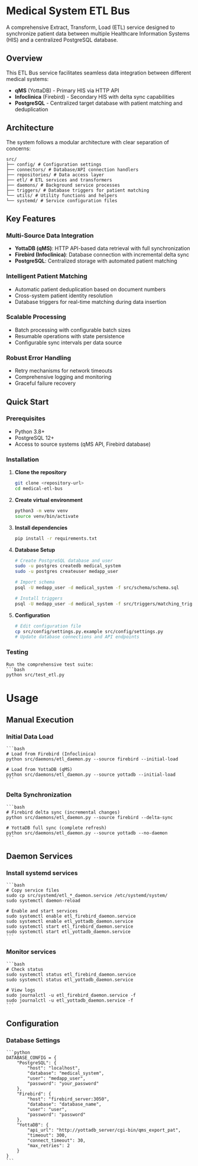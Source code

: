 # Medical System ETL Bus

A comprehensive Extract, Transform, Load (ETL) service designed to synchronize patient data between multiple Healthcare Information Systems (HIS) and a centralized PostgreSQL database.

## Overview

This ETL Bus service facilitates seamless data integration between different medical systems:
- **qMS** (YottaDB) - Primary HIS via HTTP API
- **Infoclinica** (Firebird) - Secondary HIS with delta sync capabilities
- **PostgreSQL** - Centralized target database with patient matching and deduplication

## Architecture

The system follows a modular architecture with clear separation of concerns:
```
src/ 
├── config/ # Configuration settings 
├── connectors/ # Database/API connection handlers 
├── repositories/ # Data access layer 
├── etl/ # ETL services and transformers 
├── daemons/ # Background service processes 
├── triggers/ # Database triggers for patient matching 
└── utils/ # Utility functions and helpers
└── systemd/ # Service configuration files
```


## Key Features

### Multi-Source Data Integration
- **YottaDB (qMS)**: HTTP API-based data retrieval with full synchronization
- **Firebird (Infoclinica)**: Database connection with incremental delta sync
- **PostgreSQL**: Centralized storage with automated patient matching

### Intelligent Patient Matching
- Automatic patient deduplication based on document numbers
- Cross-system patient identity resolution
- Database triggers for real-time matching during data insertion

### Scalable Processing
- Batch processing with configurable batch sizes
- Resumable operations with state persistence
- Configurable sync intervals per data source

### Robust Error Handling
- Retry mechanisms for network timeouts
- Comprehensive logging and monitoring
- Graceful failure recovery

## Quick Start

### Prerequisites

- Python 3.8+
- PostgreSQL 12+
- Access to source systems (qMS API, Firebird database)

### Installation

1. **Clone the repository**
   ```bash
   git clone <repository-url>
   cd medical-etl-bus
   ```
2. **Create virtual environment**
    ```bash
    python3 -m venv venv
    source venv/bin/activate
    ```
3. **Install dependencies**
    ```bash
    pip install -r requirements.txt
    ```
4. **Database Setup**
    ```bash
    # Create PostgreSQL database and user
    sudo -u postgres createdb medical_system
    sudo -u postgres createuser medapp_user

    # Import schema
    psql -U medapp_user -d medical_system -f src/schema/schema.sql

    # Install triggers
    psql -U medapp_user -d medical_system -f src/triggers/matching_trigger.sql
    ```
5. **Configuration**
    ```bash
    # Edit configuration file
    cp src/config/settings.py.example src/config/settings.py
    # Update database connections and API endpoints
    ```

### Testing
    Run the comprehensive test suite:
    ```bash
    python src/test_etl.py

# Usage
## Manual Execution
### Initial Data Load
    ```bash
    # Load from Firebird (Infoclinica)
    python src/daemons/etl_daemon.py --source firebird --initial-load

    # Load from YottaDB (qMS)
    python src/daemons/etl_daemon.py --source yottadb --initial-load
    ```
### Delta Synchronization

    ```bash
    # Firebird delta sync (incremental changes)
    python src/daemons/etl_daemon.py --source firebird --delta-sync

    # YottaDB full sync (complete refresh)
    python src/daemons/etl_daemon.py --source yottadb --no-daemon
    ```

## Daemon Services
### Install systemd services

    ```bash
    # Copy service files
    sudo cp src/systemd/etl_*_daemon.service /etc/systemd/system/
    sudo systemctl daemon-reload

    # Enable and start services
    sudo systemctl enable etl_firebird_daemon.service
    sudo systemctl enable etl_yottadb_daemon.service
    sudo systemctl start etl_firebird_daemon.service
    sudo systemctl start etl_yottadb_daemon.service
    ```

### Monitor services

    ```bash
    # Check status
    sudo systemctl status etl_firebird_daemon.service
    sudo systemctl status etl_yottadb_daemon.service

    # View logs
    sudo journalctl -u etl_firebird_daemon.service -f
    sudo journalctl -u etl_yottadb_daemon.service -f
    ```

## Configuration

### Database Settings
    ```python
    DATABASE_CONFIG = {
        "PostgreSQL": {
            "host": "localhost",
            "database": "medical_system",
            "user": "medapp_user",
            "password": "your_password"
        },
        "Firebird": {
            "host": "firebird_server:3050",
            "database": "database_name",
            "user": "user",
            "password": "password"
        },
        "YottaDB": {
            "api_url": "http://yottadb_server/cgi-bin/qms_export_pat",
            "timeout": 300,
            "connect_timeout": 30,
            "max_retries": 2
        }
    }
    ```